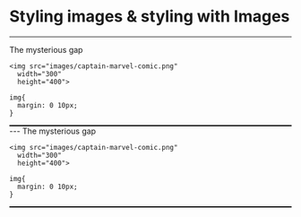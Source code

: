 # Styling images & styling with Images
---
The mysterious gap

<pre><code class="liveCoding xml" data-livecoding-id="css-gap" contenteditable>&lt;img src="images/captain-marvel-comic.png" 
  width="300" 
  height="400"&gt;</code></pre>

<pre><code class="liveCoding css" data-livecoding-id="css-gap" contenteditable>img{
  margin: 0 10px;
}</code></pre>

<div id="css-gap" style="background: #fff; border: 1px solid #000"></div>
---
The mysterious gap

<pre><code class="liveCoding xml" data-livecoding-id="css-fd" contenteditable>&lt;img src="images/captain-marvel-comic.png" 
  width="300" 
  height="400"&gt;</code></pre>

<pre><code class="liveCoding css" data-livecoding-id="css-fd" contenteditable>img{
  margin: 0 10px;
}</code></pre>

<div id="css-fd" style="background: #fff; border: 1px solid #000"></div>
